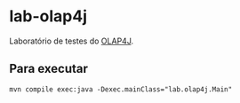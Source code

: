 # lab-olap4j

Laboratório de testes do [OLAP4J](http://olap4j.org).

## Para executar

`mvn compile exec:java -Dexec.mainClass="lab.olap4j.Main"`